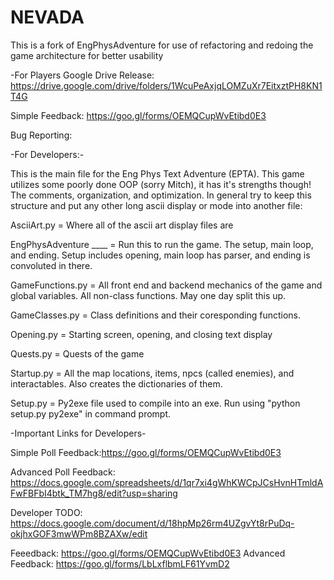 # NEVADA

This is a fork of EngPhysAdventure for use of refactoring and redoing the game architecture for better usability 

-For Players 
Google Drive Release: https://drive.google.com/drive/folders/1WcuPeAxjqLOMZuXr7EitxztPH8KN1T4G

Simple Feedback: https://goo.gl/forms/OEMQCupWvEtibd0E3

Bug Reporting: 


-For Developers:-

This is the main file for the Eng Phys Text Adventure (EPTA). This game utilizes some poorly done OOP (sorry Mitch), it has it's strengths though! 
The comments, organization, and optimization. In general try to keep this structure and put any other long ascii display or mode into another file:

AsciiArt.py = Where all of the ascii art display files are

EngPhysAdventure ____ = Run this to run the game. The setup, main loop, and ending. Setup includes opening, main loop has parser, and ending is convoluted in there. 

GameFunctions.py = All front end and backend mechanics of the game and global variables. All non-class functions. May one day split this up.

GameClasses.py = Class definitions and their coresponding functions.

Opening.py = Starting screen, opening, and closing text display

Quests.py = Quests of the game

Startup.py = All the map locations, items, npcs (called enemies), and interactables. Also creates the dictionaries of them.

Setup.py = Py2exe file used to compile into an exe. Run using "python setup.py py2exe" in command prompt.




-Important Links for Developers-

Simple Poll Feedback:https://goo.gl/forms/OEMQCupWvEtibd0E3

Advanced Poll Feedback: https://docs.google.com/spreadsheets/d/1qr7xi4gWhKWCpJCsHvnHTmldAFwFBFbI4btk_TM7hg8/edit?usp=sharing

Developer TODO: https://docs.google.com/document/d/18hpMp26rm4UZgvYt8rPuDq-okjhxGOF3mwWPm8BZAXw/edit



Feeedback: https://goo.gl/forms/OEMQCupWvEtibd0E3
Advanced Feedback: https://goo.gl/forms/LbLxflbmLF61YvmD2
